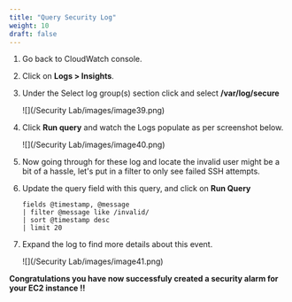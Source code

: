 ```yaml
---
title: "Query Security Log"
weight: 10
draft: false
---
```


1. Go back to CloudWatch console.

2. Click on **Logs > Insights**.

3. Under the Select log group(s) section click and select **/var/log/secure**

    ![](/Security Lab/images/image39.png)

4. Click **Run query** and watch the Logs populate as per screenshot below.

    ![](/Security Lab/images/image40.png)

5. Now going through for these log and locate the invalid user might be a bit of a hassle, let's put in a filter to only see failed SSH attempts.

6. Update the query field with this query, and click on **Run Query**

    ```
    fields @timestamp, @message
    | filter @message like /invalid/
    | sort @timestamp desc
    | limit 20
    ```

7. Expand the log to find more details about this event.

    ![](/Security Lab/images/image41.png)

**Congratulations you have now successfuly created a security alarm for your EC2 instance !!**